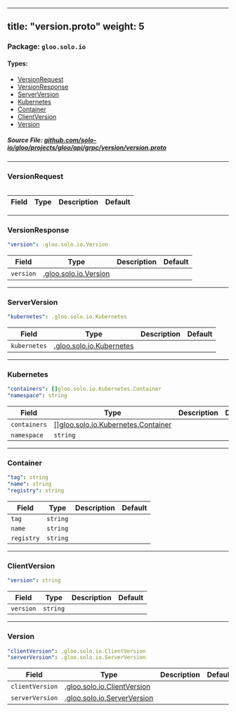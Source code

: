 
---
title: "version.proto"
weight: 5
---

<!-- Code generated by solo-kit. DO NOT EDIT. -->


### Package: `gloo.solo.io` 
#### Types:


- [VersionRequest](#versionrequest)
- [VersionResponse](#versionresponse)
- [ServerVersion](#serverversion)
- [Kubernetes](#kubernetes)
- [Container](#container)
- [ClientVersion](#clientversion)
- [Version](#version)
  



##### Source File: [github.com/solo-io/gloo/projects/gloo/api/grpc/version/version.proto](https://github.com/solo-io/gloo/blob/master/projects/gloo/api/grpc/version/version.proto)





---
### VersionRequest



```yaml

```

| Field | Type | Description | Default |
| ----- | ---- | ----------- |----------- | 




---
### VersionResponse



```yaml
"version": .gloo.solo.io.Version

```

| Field | Type | Description | Default |
| ----- | ---- | ----------- |----------- | 
| `version` | [.gloo.solo.io.Version](../version.proto.sk#version) |  |  |




---
### ServerVersion



```yaml
"kubernetes": .gloo.solo.io.Kubernetes

```

| Field | Type | Description | Default |
| ----- | ---- | ----------- |----------- | 
| `kubernetes` | [.gloo.solo.io.Kubernetes](../version.proto.sk#kubernetes) |  |  |




---
### Kubernetes



```yaml
"containers": []gloo.solo.io.Kubernetes.Container
"namespace": string

```

| Field | Type | Description | Default |
| ----- | ---- | ----------- |----------- | 
| `containers` | [[]gloo.solo.io.Kubernetes.Container](../version.proto.sk#container) |  |  |
| `namespace` | `string` |  |  |




---
### Container



```yaml
"tag": string
"name": string
"registry": string

```

| Field | Type | Description | Default |
| ----- | ---- | ----------- |----------- | 
| `tag` | `string` |  |  |
| `name` | `string` |  |  |
| `registry` | `string` |  |  |




---
### ClientVersion



```yaml
"version": string

```

| Field | Type | Description | Default |
| ----- | ---- | ----------- |----------- | 
| `version` | `string` |  |  |




---
### Version



```yaml
"clientVersion": .gloo.solo.io.ClientVersion
"serverVersion": .gloo.solo.io.ServerVersion

```

| Field | Type | Description | Default |
| ----- | ---- | ----------- |----------- | 
| `clientVersion` | [.gloo.solo.io.ClientVersion](../version.proto.sk#clientversion) |  |  |
| `serverVersion` | [.gloo.solo.io.ServerVersion](../version.proto.sk#serverversion) |  |  |





<!-- Start of HubSpot Embed Code -->
<script type="text/javascript" id="hs-script-loader" async defer src="//js.hs-scripts.com/5130874.js"></script>
<!-- End of HubSpot Embed Code -->
